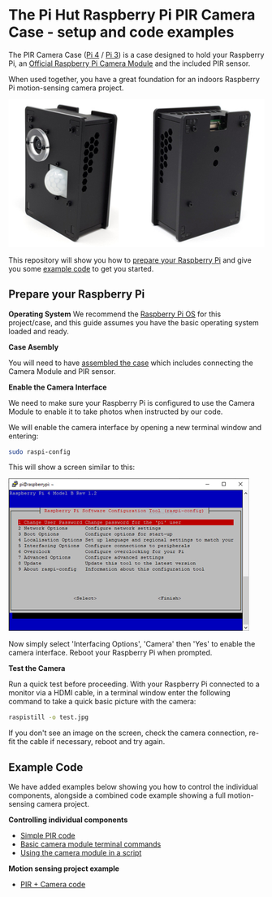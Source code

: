 # The Pi Hut Raspberry Pi PIR Camera Case - setup and code examples

The PIR Camera Case ([Pi 4](https://thepihut.com) / [Pi 3](https://thepihut.com)) is a case designed to hold your Raspberry Pi, an [Official Raspberry Pi Camera Module](https://thepihut.com/products/raspberry-pi-camera-module) and the included PIR sensor.

When used together, you have a great foundation for an indoors Raspberry Pi motion-sensing camera project.

![PIR Camera Case](/images/PIR-Camera-Case-2.jpg)

This repository will show you how to [prepare your Raspberry Pi](https://github.com/ThePiHut/Raspberry-Pi-PIR-Camera-Case#prepare-your-raspberry-pi) and give you some [example code](https://github.com/ThePiHut/Raspberry-Pi-PIR-Camera-Case#example-code) to get you started.
## Prepare your Raspberry Pi

**Operating System**
We recommend the [Raspberry Pi OS](https://www.raspberrypi.org/downloads/) for this project/case, and this guide assumes you have the basic operating system loaded and ready.

**Case Asembly**

You will need to have [assembled the case](#) which includes connecting the Camera Module and PIR sensor.

**Enable the Camera Interface**

We need to make sure your Raspberry Pi is configured to use the Camera Module to enable it to take photos when instructed by our code.

We will enable the camera interface by opening a new terminal window and entering:
```bash
sudo raspi-config
```
This will show a screen similar to this:

![Raspi-Config](images/raspi-config-screen.jpg)

Now simply select 'Interfacing Options', 'Camera' then 'Yes' to enable the camera interface. Reboot your Raspberry Pi when prompted.

**Test the Camera**

Run a quick test before proceeding. With your Raspberry Pi connected to a monitor via a HDMI cable, in a terminal window enter the following command to take a quick basic picture with the camera:
```bash
raspistill -o test.jpg
```
If you don't see an image on the screen, check the camera connection, re-fit the cable if necessary, reboot and try again.
## Example Code

We have added examples below showing you how to control the individual components, alongside a combined code example showing a full motion-sensing camera project.

**Controlling individual components**
- [Simple PIR code](tutorials/status-zero/README.md)
- [Basic camera module terminal commands](tutorials/status-board/README.md)
- [Using the camera module in a script](tutorials/status-board/README.md)

**Motion sensing project example**
- [PIR + Camera code](tutorials/status-zero/README.md)
